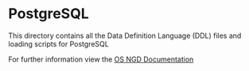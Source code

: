 # PostgreSQL

This directory contains all the Data Definition Language (DDL) files and loading scripts for PostgreSQL

For further information view the [OS NGD Documentation](https://osngd.gitbook.io/osngd/)
